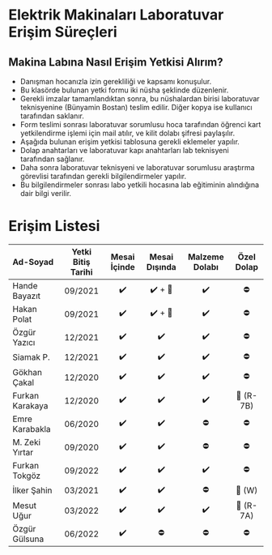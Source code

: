 # Elektrik Makinaları Laboratuvar Erişim Süreçleri

## Makina Labına Nasıl Erişim Yetkisi Alırım?

- Danışman hocanızla izin gerekliliği ve kapsamı konuşulur.
- Bu klasörde bulunan yetki formu iki nüsha şeklinde düzenlenir.
- Gerekli imzalar tamamlandıktan sonra, bu nüshalardan birisi laboratuvar teknisyenine (Bünyamin Bostan) teslim edilir. Diğer kopya ise kullanıcı tarafından saklanır.
- Form teslimi sonrası laboratuvar sorumlusu hoca tarafından öğrenci kart yetkilendirme işlemi için mail atılır, ve kilit dolabı şifresi paylaşılır. 
- Aşağıda bulunan erişim yetkisi tablosuna gerekli eklemeler yapılır.
- Dolap anahtarları ve laboratuvar kapı anahtarları lab teknisyeni tarafından sağlanır.
- Daha sonra laboratuvar teknisyeni ve laboratuvar sorumlusu araştırma görevlisi tarafından gerekli bilgilendirmeler yapılır.
- Bu bilgilendirmeler sonrası labo yetkili hocasına lab eğitiminin alındığına dair bilgi verilir.


# Erişim Listesi


|      Ad-Soyad    | Yetki Bitiş Tarihi| Mesai İçinde | Mesai Dışında | Malzeme Dolabı | Özel Dolap |
|:-----------------|:---------------:|:--------------:|:-------------:|:--------------:|:----------:|
| Hande Bayazıt    | 09/2021 |:heavy_check_mark:|:heavy_check_mark: + :key: |:heavy_check_mark: |  :no_entry:    |
| Hakan Polat      | 09/2021 |:heavy_check_mark:|:heavy_check_mark: + :key:  |:heavy_check_mark: |  :no_entry:   |
| Özgür Yazıcı     | 12/2021 |:heavy_check_mark:|:heavy_check_mark: |:heavy_check_mark: |  :no_entry:     |
| Siamak P.        | 12/2021 |:heavy_check_mark:|:heavy_check_mark: |:heavy_check_mark: |  :no_entry:  |
| Gökhan Çakal     | 12/2020 |:heavy_check_mark:|:heavy_check_mark: |:heavy_check_mark: |  :no_entry:       |
| Furkan Karakaya  | 12/2020 |:heavy_check_mark:|:heavy_check_mark: |:heavy_check_mark: |  :key: (R-7B)   |
| Emre Karabakla   | 06/2020 |:heavy_check_mark:|:heavy_check_mark: |  :no_entry:       |  :no_entry:       |
| M. Zeki Yırtar   | 09/2020 |:heavy_check_mark:|:heavy_check_mark: |  :no_entry:       | :no_entry:|
| Furkan Tokgöz    | 09/2022 |:heavy_check_mark:|:heavy_check_mark: | :heavy_check_mark: | :no_entry:|
| İlker Şahin      | 03/2021 |:heavy_check_mark:|:heavy_check_mark: | :no_entry: | :key: (W)|
| Mesut Uğur       | 03/2022 |:heavy_check_mark:|:heavy_check_mark: | :heavy_check_mark: | :key: (R-7A)|
| Özgür Gülsuna    | 06/2022 |:heavy_check_mark:|:no_entry: | :no_entry: | :no_entry:|
